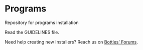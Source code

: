 # Programs
Repository for programs installation

Read the GUIDELINES file.

Need help creating new Installers? Reach us on [Bottles' Forums](https://forums.usebottles.com/t/installers).
